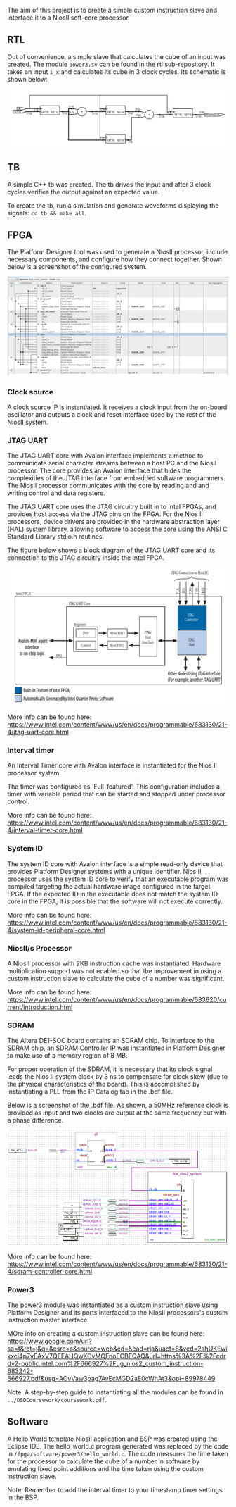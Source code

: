 The aim of this project is to create a simple custom instruction slave and
interface it to a NiosII soft-core processor.

## RTL

Out of convenience, a simple slave that calculates the cube of an input was
created. The module `power3.sv` can be found in the rtl sub-repository. It
takes an input `i_x` and calculates its cube in 3 clock cycles. Its schematic is
shown below:

![power3](images/power3.png)

## TB

A simple C++ tb was created. The tb drives the input and after 3 clock cycles
verifies the output against an expected value.

To create the tb, run a simulation and generate waveforms displaying the
signals: `cd tb && make all`.

## FPGA

The Platform Designer tool was used to generate a NiosII processor, include
necessary components, and configure how they connect together. Shown below is a
screenshot of the configured system.

![niosIISystem](images/niosIISystem.png)

### Clock source

A clock source IP is instantiated. It receives a clock input from the on-board
oscillator and outputs a clock and reset interface used by the rest of the
NiosII system.

### JTAG UART

The JTAG UART core with Avalon interface implements a method to communicate
serial character streams between a host PC and the NiosII processor. The core
provides an Avalon interface that hides the complexities of the JTAG interface
from embedded software programmers. The NiosII processor communicates with the
core by reading and and writing control and data registers.

The JTAG UART core uses the JTAG circuitry built in to Intel FPGAs, and
provides host access via the JTAG pins on the FPGA. For the Nios II processors,
device drivers are provided in the hardware abstraction layer (HAL) system
library, allowing software to access the core using the ANSI C Standard Library
stdio.h routines.

The figure below shows a block diagram of the JTAG UART core and its connection to the JTAG circuitry inside the Intel FPGA.

![jtagUart](images/jtagUart.png)

More info can be found here: https://www.intel.com/content/www/us/en/docs/programmable/683130/21-4/jtag-uart-core.html


### Interval timer

An Interval Timer core with Avalon interface is instantiated for the Nios II
processor system.

The timer was configured as 'Full-featured'. This configuration includes a timer with variable period that can be started and stopped under processor control.

More info can be found here: https://www.intel.com/content/www/us/en/docs/programmable/683130/21-4/interval-timer-core.html

### System ID

The system ID core with Avalon interface is a simple read-only device that provides Platform Designer systems with a unique identifier. Nios II processor
uses the system ID core to verify that an executable program was compiled
targeting the actual hardware image configured in the target FPGA. If the expected ID in the executable does not match the system ID core in the FPGA, it is possible that the software will not execute correctly.

More info can be found here: https://www.intel.com/content/www/us/en/docs/programmable/683130/21-4/system-id-peripheral-core.html

### NiosII/s Processor

A NiosII processor with 2KB instruction cache was instantiated. Hardware multiplication support was not enabled so that the improvement in using a custom instruction slave to calculate the cube of a number was significant.

More info can be found here: https://www.intel.com/content/www/us/en/docs/programmable/683620/current/introduction.html

### SDRAM

The Altera DE1-SOC board contains an SDRAM chip. To interface to the SDRAM chip, an SDRAM Controller IP was instantiated in Platform Designer to make use
of a memory region of 8 MB.

For proper operation of the SDRAM, it is necessary that its clock signal leads
the Nios II system clock by 3 ns to compensate for clock skew (due to the
physical characteristics of the board). This is accomplished by instantiating a PLL from the IP Catalog tab in the .bdf file.

Below is a screenshot of the .bdf file. As shown, a 50MHz reference clock is
provided as input and two clocks are output at the same frequency but with a
phase difference.

![schematic](images/schematic.png)

More info can be found here: https://www.intel.com/content/www/us/en/docs/programmable/683130/21-4/sdram-controller-core.html

### Power3

The power3 module was instantiated as a custom instruction slave using Platform
Designer and its ports interfaced to the NIosII processors's custom instruction
master interface.

MOre info on creating a custom instruction slave can be found here: https://www.google.com/url?sa=t&rct=j&q=&esrc=s&source=web&cd=&cad=rja&uact=8&ved=2ahUKEwikxci4p7yEAxV7QEEAHQwKCvMQFnoECBEQAQ&url=https%3A%2F%2Fcdrdv2-public.intel.com%2F666927%2Fug_nios2_custom_instruction-683242-666927.pdf&usg=AOvVaw3pag7AvEcMGD2aE0cWhAt3&opi=89978449


Note: A step-by-step guide to instantiating all the modules can be found in
`../DSDCoursework/coursework.pdf`.

## Software

A Hello World template NiosII application and BSP was created using the Eclipse
IDE. The hello_world.c program generated was replaced by the code in
`/fpga/software/power3/hello_world.c`. The code measures the time taken for the
processor to calculate the cube of a number in software by emulating fixed point
additions and the time taken using the custom instruction slave.

Note: Remember to add the interval timer to your timestamp timer settings in
the BSP.
